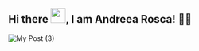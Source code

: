 ## Hi there <img src="https://raw.githubusercontent.com/MartinHeinz/MartinHeinz/master/wave.gif" width="30px">, I am Andreea Rosca! 👩‍💻  

![My Post (3)](https://user-images.githubusercontent.com/17887606/132402459-561ddf19-66ed-4254-8b7f-f5b90f2a3fd1.png)